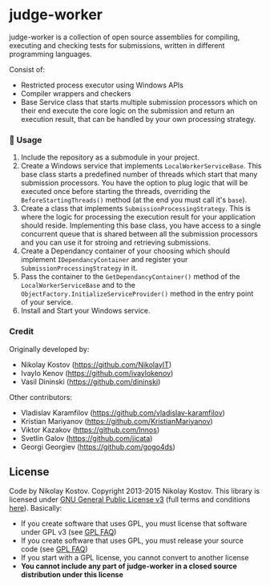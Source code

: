 # judge-worker

judge-worker is a collection of open source assemblies for compiling, executing and checking tests for submissions, written in different programming languages.

Consist of:
* Restricted process executor using Windows APIs
* Compiler wrappers and checkers
* Base Service class that starts multiple submission processors which on their end execute the core logic on the submission and return an execution result, that can be handled by your own processing strategy.

### 🔌 Usage
  1. Include the repository as a submodule in your project.
  2. Create a Windows service that implements `LocalWorkerServiceBase`. This base class starts a predefined number of threads which start that many submission processors. You have the option to plug logic that will be executed once before starting the threads, overriding the `BeforeStartingThreads()` method (at the end you must call it's `base`).
  3. Create a class that implements `SubmissionProcessingStrategy`. This is where the logic for processing the execution result for your application should reside. Implementing this base class, you have access to a single concurrent queue that is shared between all the submission processors and you can use it for stroing and retrieving submissions.
  4. Create a Dependancy container of your choosing which should implement `IDependancyContainer` and register your `SubmissionProcessingStrategy` in it.
  5. Pass the container to the `GetDependancyContainer()` method of the `LocalWorkerServiceBase` and to the `ObjectFactory.InitializeServiceProvider()` method in the entry point of your service.
  6. Install and Start your Windows service.
  
  ### Credit
  
  Originally developed by:
* Nikolay Kostov (https://github.com/NikolayIT)
* Ivaylo Kenov (https://github.com/ivaylokenov)
* Vasil Dininski (https://github.com/dininski)

Other contributors:
* Vladislav Karamfilov (https://github.com/vladislav-karamfilov)
* Kristian Mariyanov (https://github.com/KristianMariyanov)
* Viktor Kazakov (https://github.com/Innos)
* Svetlin Galov (https://github.com/jicata)
* Georgi Georgiev (https://github.com/gogo4ds)

## License

Code by Nikolay Kostov. Copyright 2013-2015 Nikolay Kostov.
This library is licensed under [GNU General Public License v3](https://tldrlegal.com/license/gnu-general-public-license-v3-(gpl-3)) (full terms and conditions [here](https://www.gnu.org/licenses/gpl.html)). Basically:

 - If you create software that uses GPL, you must license that software under GPL v3 (see [GPL FAQ](http://www.gnu.org/licenses/gpl-faq.html#IfLibraryIsGPL))
 - If you create software that uses GPL, you must release your source code (see [GPL FAQ](http://www.gnu.org/licenses/gpl-faq.html#IfLibraryIsGPL))
 - If you start with a GPL license, you cannot convert to another license
 - **You cannot include any part of judge-worker in a closed source distribution under this license**
